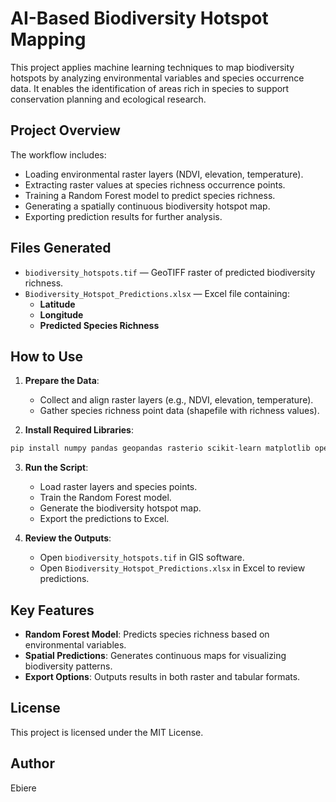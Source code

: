 # AI-Based Biodiversity Hotspot Mapping

This project applies machine learning techniques to map biodiversity hotspots by analyzing environmental variables and species occurrence data. It enables the identification of areas rich in species to support conservation planning and ecological research.

## Project Overview

The workflow includes:
- Loading environmental raster layers (NDVI, elevation, temperature).
- Extracting raster values at species richness occurrence points.
- Training a Random Forest model to predict species richness.
- Generating a spatially continuous biodiversity hotspot map.
- Exporting prediction results for further analysis.

## Files Generated

- `biodiversity_hotspots.tif` — GeoTIFF raster of predicted biodiversity richness.
- `Biodiversity_Hotspot_Predictions.xlsx` — Excel file containing:
  - **Latitude**
  - **Longitude**
  - **Predicted Species Richness**

## How to Use

1. **Prepare the Data**:
   - Collect and align raster layers (e.g., NDVI, elevation, temperature).
   - Gather species richness point data (shapefile with richness values).

2. **Install Required Libraries**:
```bash
pip install numpy pandas geopandas rasterio scikit-learn matplotlib openpyxl
```

3. **Run the Script**:
   - Load raster layers and species points.
   - Train the Random Forest model.
   - Generate the biodiversity hotspot map.
   - Export the predictions to Excel.

4. **Review the Outputs**:
   - Open `biodiversity_hotspots.tif` in GIS software.
   - Open `Biodiversity_Hotspot_Predictions.xlsx` in Excel to review predictions.

## Key Features

- **Random Forest Model**: Predicts species richness based on environmental variables.
- **Spatial Predictions**: Generates continuous maps for visualizing biodiversity patterns.
- **Export Options**: Outputs results in both raster and tabular formats.

## License

This project is licensed under the MIT License.

## Author

Ebiere
